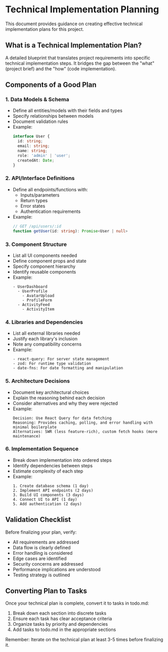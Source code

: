 # Technical Implementation Planning

This document provides guidance on creating effective technical implementation plans for this project.

## What is a Technical Implementation Plan?

A detailed blueprint that translates project requirements into specific technical implementation steps. It bridges the gap between the "what" (project brief) and the "how" (code implementation).

## Components of a Good Plan

### 1. Data Models & Schema

- Define all entities/models with their fields and types
- Specify relationships between models
- Document validation rules
- Example:
  ```typescript
  interface User {
    id: string;
    email: string;
    name: string;
    role: 'admin' | 'user';
    createdAt: Date;
  }
  ```

### 2. API/Interface Definitions

- Define all endpoints/functions with:
  - Inputs/parameters
  - Return types
  - Error states
  - Authentication requirements
- Example:
  ```typescript
  // GET /api/users/:id
  function getUser(id: string): Promise<User | null>
  ```

### 3. Component Structure

- List all UI components needed
- Define component props and state
- Specify component hierarchy
- Identify reusable components
- Example:
  ```
  - UserDashboard
    - UserProfile
      - AvatarUpload
      - ProfileForm
    - ActivityFeed
      - ActivityItem
  ```

### 4. Libraries and Dependencies

- List all external libraries needed
- Justify each library's inclusion
- Note any compatibility concerns
- Example:
  ```
  - react-query: For server state management
  - zod: For runtime type validation
  - date-fns: For date formatting and manipulation
  ```

### 5. Architecture Decisions

- Document key architectural choices
- Explain the reasoning behind each decision
- Consider alternatives and why they were rejected
- Example:
  ```
  Decision: Use React Query for data fetching
  Reasoning: Provides caching, polling, and error handling with minimal boilerplate
  Alternatives: SWR (less feature-rich), custom fetch hooks (more maintenance)
  ```

### 6. Implementation Sequence

- Break down implementation into ordered steps
- Identify dependencies between steps
- Estimate complexity of each step
- Example:
  ```
  1. Create database schema (1 day)
  2. Implement API endpoints (2 days)
  3. Build UI components (3 days)
  4. Connect UI to API (1 day)
  5. Add authentication (2 days)
  ```

## Validation Checklist

Before finalizing your plan, verify:

- All requirements are addressed
- Data flow is clearly defined
- Error handling is considered
- Edge cases are identified
- Security concerns are addressed
- Performance implications are understood
- Testing strategy is outlined

## Converting Plan to Tasks

Once your technical plan is complete, convert it to tasks in todo.md:

1. Break down each section into discrete tasks
2. Ensure each task has clear acceptance criteria
3. Organize tasks by priority and dependencies
4. Add tasks to todo.md in the appropriate sections

Remember: Iterate on the technical plan at least 3-5 times before finalizing it.